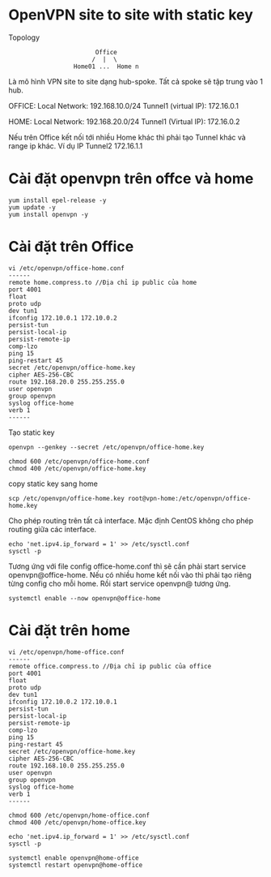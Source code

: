# OpenVPN site to site with static key
Topology
```
                        Office
                       /  |  \
                  Home01 ...  Home n
```        
Là mô hình VPN site to site dạng hub-spoke. Tất cả spoke sẽ tập trung vào 1 hub.

OFFICE:
Local Network: 192.168.10.0/24
Tunnel1 (virtual IP): 172.16.0.1

HOME:
Local Network: 192.168.20.0/24
Tunnel1 (Virtual IP): 172.16.0.2

Nếu trên Office kết nối tới nhiều Home khác thì phải tạo Tunnel khác và range ip khác. 
Ví dụ IP Tunnel2 172.16.1.1


# Cài đặt openvpn trên offce và home

```
yum install epel-release -y
yum update -y
yum install openvpn -y
```

# Cài đặt trên Office
```
vi /etc/openvpn/office-home.conf
------
remote home.compress.to //Địa chỉ ip public của home
port 4001
float
proto udp
dev tun1
ifconfig 172.10.0.1 172.10.0.2
persist-tun
persist-local-ip
persist-remote-ip
comp-lzo
ping 15
ping-restart 45
secret /etc/openvpn/office-home.key
cipher AES-256-CBC
route 192.168.20.0 255.255.255.0
user openvpn
group openvpn
syslog office-home
verb 1
------
```

Tạo static key
```
openvpn --genkey --secret /etc/openvpn/office-home.key
```
```
chmod 600 /etc/openvpn/office-home.conf
chmod 400 /etc/openvpn/office-home.key
```
copy static key sang home
```
scp /etc/openvpn/office-home.key root@vpn-home:/etc/openvpn/office-home.key
```
Cho phép routing trên tất cả interface. Mặc định CentOS không cho phép routing giữa các interface.
```
echo 'net.ipv4.ip_forward = 1' >> /etc/sysctl.conf
sysctl -p
```
Tương ứng với file config office-home.conf thì sẽ cần phải start service openvpn@office-home.
Nếu có nhiều home kết nối vào thì phải tạo riêng từng config cho mỗi home. Rồi start service openvpn@ tương ứng.
```
systemctl enable --now openvpn@office-home
```

# Cài đặt trên home

```
vi /etc/openvpn/home-office.conf
------
remote office.compress.to //Địa chỉ ip public của office
port 4001
float
proto udp
dev tun1
ifconfig 172.10.0.2 172.10.0.1
persist-tun
persist-local-ip
persist-remote-ip
comp-lzo
ping 15
ping-restart 45
secret /etc/openvpn/office-home.key
cipher AES-256-CBC
route 192.168.10.0 255.255.255.0
user openvpn
group openvpn
syslog office-home
verb 1
------
```

```
chmod 600 /etc/openvpn/home-office.conf
chmod 400 /etc/openvpn/home-office.key
```
```
echo 'net.ipv4.ip_forward = 1' >> /etc/sysctl.conf
sysctl -p
```

```
systemctl enable openvpn@home-office
systemctl restart openvpn@home-office
```
